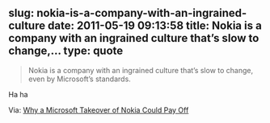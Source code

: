 slug: nokia-is-a-company-with-an-ingrained-culture
date: 2011-05-19 09:13:58
title: Nokia is a company with an ingrained culture that’s slow to change,...
type: quote
---

> Nokia is a company with an ingrained culture that’s slow to change, even by Microsoft’s standards.

Ha ha

 Via: [Why a Microsoft Takeover of Nokia Could Pay Off](http://gigaom.com/mobile/why-a-microsoft-takeover-of-nokia-could-pay-off/?utm_source=feedburner&utm_medium=feed&utm_campaign=Feed%3A+OmMalik+%28GigaOM%3A+Tech%29)
